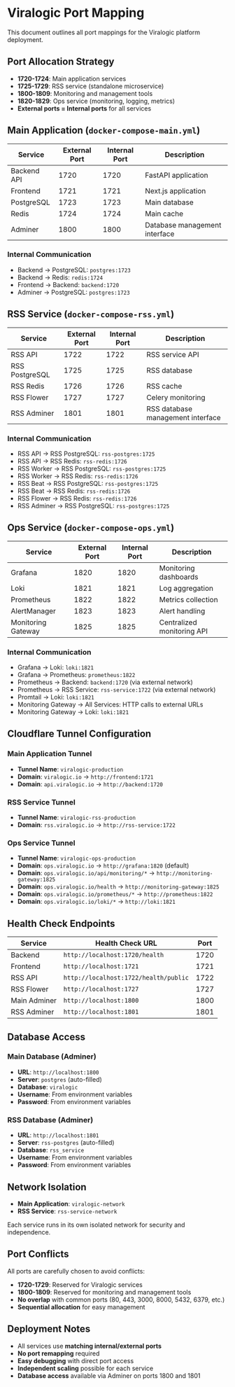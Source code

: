 # Viralogic Port Mapping

This document outlines all port mappings for the Viralogic platform deployment.

## Port Allocation Strategy

- **1720-1724**: Main application services
- **1725-1729**: RSS service (standalone microservice)
- **1800-1809**: Monitoring and management tools
- **1820-1829**: Ops service (monitoring, logging, metrics)
- **External ports = Internal ports** for all services

## Main Application (`docker-compose-main.yml`)

| Service | External Port | Internal Port | Description |
|---------|---------------|---------------|-------------|
| Backend API | 1720 | 1720 | FastAPI application |
| Frontend | 1721 | 1721 | Next.js application |
| PostgreSQL | 1723 | 1723 | Main database |
| Redis | 1724 | 1724 | Main cache |
| Adminer | 1800 | 1800 | Database management interface |

### Internal Communication
- Backend → PostgreSQL: `postgres:1723`
- Backend → Redis: `redis:1724`
- Frontend → Backend: `backend:1720`
- Adminer → PostgreSQL: `postgres:1723`

## RSS Service (`docker-compose-rss.yml`)

| Service | External Port | Internal Port | Description |
|---------|---------------|---------------|-------------|
| RSS API | 1722 | 1722 | RSS service API |
| RSS PostgreSQL | 1725 | 1725 | RSS database |
| RSS Redis | 1726 | 1726 | RSS cache |
| RSS Flower | 1727 | 1727 | Celery monitoring |
| RSS Adminer | 1801 | 1801 | RSS database management interface |

### Internal Communication
- RSS API → RSS PostgreSQL: `rss-postgres:1725`
- RSS API → RSS Redis: `rss-redis:1726`
- RSS Worker → RSS PostgreSQL: `rss-postgres:1725`
- RSS Worker → RSS Redis: `rss-redis:1726`
- RSS Beat → RSS PostgreSQL: `rss-postgres:1725`
- RSS Beat → RSS Redis: `rss-redis:1726`
- RSS Flower → RSS Redis: `rss-redis:1726`
- RSS Adminer → RSS PostgreSQL: `rss-postgres:1725`

## Ops Service (`docker-compose-ops.yml`)

| Service | External Port | Internal Port | Description |
|---------|---------------|---------------|-------------|
| Grafana | 1820 | 1820 | Monitoring dashboards |
| Loki | 1821 | 1821 | Log aggregation |
| Prometheus | 1822 | 1822 | Metrics collection |
| AlertManager | 1823 | 1823 | Alert handling |
| Monitoring Gateway | 1825 | 1825 | Centralized monitoring API |

### Internal Communication
- Grafana → Loki: `loki:1821`
- Grafana → Prometheus: `prometheus:1822`
- Prometheus → Backend: `backend:1720` (via external network)
- Prometheus → RSS Service: `rss-service:1722` (via external network)
- Promtail → Loki: `loki:1821`
- Monitoring Gateway → All Services: HTTP calls to external URLs
- Monitoring Gateway → Loki: `loki:1821`

## Cloudflare Tunnel Configuration

### Main Application Tunnel
- **Tunnel Name**: `viralogic-production`
- **Domain**: `viralogic.io` → `http://frontend:1721`
- **Domain**: `api.viralogic.io` → `http://backend:1720`

### RSS Service Tunnel
- **Tunnel Name**: `viralogic-rss-production`
- **Domain**: `rss.viralogic.io` → `http://rss-service:1722`

### Ops Service Tunnel
- **Tunnel Name**: `viralogic-ops-production`
- **Domain**: `ops.viralogic.io` → `http://grafana:1820` (default)
- **Domain**: `ops.viralogic.io/api/monitoring/*` → `http://monitoring-gateway:1825`
- **Domain**: `ops.viralogic.io/health` → `http://monitoring-gateway:1825`
- **Domain**: `ops.viralogic.io/prometheus/*` → `http://prometheus:1822`
- **Domain**: `ops.viralogic.io/loki/*` → `http://loki:1821`

## Health Check Endpoints

| Service | Health Check URL | Port |
|---------|------------------|------|
| Backend | `http://localhost:1720/health` | 1720 |
| Frontend | `http://localhost:1721` | 1721 |
| RSS API | `http://localhost:1722/health/public` | 1722 |
| RSS Flower | `http://localhost:1727` | 1727 |
| Main Adminer | `http://localhost:1800` | 1800 |
| RSS Adminer | `http://localhost:1801` | 1801 |

## Database Access

### Main Database (Adminer)
- **URL**: `http://localhost:1800`
- **Server**: `postgres` (auto-filled)
- **Database**: `viralogic`
- **Username**: From environment variables
- **Password**: From environment variables

### RSS Database (Adminer)
- **URL**: `http://localhost:1801`
- **Server**: `rss-postgres` (auto-filled)
- **Database**: `rss_service`
- **Username**: From environment variables
- **Password**: From environment variables

## Network Isolation

- **Main Application**: `viralogic-network`
- **RSS Service**: `rss-service-network`

Each service runs in its own isolated network for security and independence.

## Port Conflicts

All ports are carefully chosen to avoid conflicts:
- **1720-1729**: Reserved for Viralogic services
- **1800-1809**: Reserved for monitoring and management tools
- **No overlap** with common ports (80, 443, 3000, 8000, 5432, 6379, etc.)
- **Sequential allocation** for easy management

## Deployment Notes

- All services use **matching internal/external ports**
- **No port remapping** required
- **Easy debugging** with direct port access
- **Independent scaling** possible for each service
- **Database access** available via Adminer on ports 1800 and 1801
